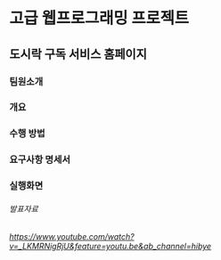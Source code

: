 # 고급 웹프로그래밍 프로젝트
## 도시락 구독 서비스 홈페이지
### 팀원소개
### 개요
### 수행 방법
### 요구사항 명세서
### 실행화면
###### 발표자료
###### https://www.youtube.com/watch?v=_LKMRNigRjU&feature=youtu.be&ab_channel=hibye
